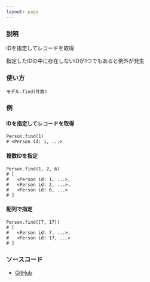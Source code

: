 ```yaml
---
layout: page
---
```

### 説明
IDを指定してレコードを取得

指定したIDの中に存在しないIDが1つでもあると例外が発生

### 使い方
    モデル.find(件数)

### 例
#### IDを指定してレコードを取得
    Person.find(1)
    # <Person id: 1, ...>

#### 複数IDを指定
    Person.find(1, 2, 6)
    # [
    #   <Person id: 1, ...>,
    #   <Person id: 2, ...>,
    #   <Person id: 6, ...>
    # ]

#### 配列で指定
    Person.find([7, 17])
    # [
    #   <Person id: 7, ...>,
    #   <Person id: 17, ...>
    # ]

### ソースコード
* [GitHub](https://github.com/rails/rails/blob/f33d52c95217212cbacc8d5e44b5a8e3cdc6f5b3/activerecord/lib/active_record/relation/finder_methods.rb#L67)